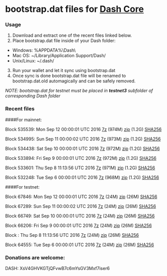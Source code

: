 # bootstrap.dat files for [Dash Core](https://www.dash.org)

### Usage

1. Download and extract one of the recent files linked below.
2. Place bootstrap.dat file inside of your Dash folder:
 - Windows: %APPDATA%\Dash\
 - Mac OS: ~/Library/Application Support/Dash/
 - Unix/Linux: ~/.dash/
3. Run your wallet and let it sync using bootstrap.dat
4. Once sync is done bootstrap.dat file will be renamed to bootstrap.dat.old automagically and can be safely removed.

_NOTE: bootstrap.dat for testnet must be placed in **testnet3** subfolder of corresponding Dash folder_

### Recent files

####For mainnet:

Block 535539: Mon Sep 12 00:00:01 UTC 2016 [7z](https://transfer.sh/GB6mT/bootstrap.dat.20160912.7z) (974M) [zip](https://transfer.sh/yhShw/bootstrap.dat.20160912.zip) (1.2G) [SHA256](https://transfer.sh/PHdYl/sha256.txt)

Block 534995: Sun Sep 11 00:00:02 UTC 2016 [7z](https://transfer.sh/xjfP4/bootstrap.dat.20160911.7z) (973M) [zip](https://transfer.sh/bLZHw/bootstrap.dat.20160911.zip) (1.2G) [SHA256](https://transfer.sh/3Ne9c/sha256.txt)

Block 534438: Sat Sep 10 00:00:01 UTC 2016 [7z](https://transfer.sh/AbMIo/bootstrap.dat.20160910.7z) (972M) [zip](https://transfer.sh/A4aV2/bootstrap.dat.20160910.zip) (1.2G) [SHA256](https://transfer.sh/sDGkl/sha256.txt)

Block 533894: Fri Sep  9 00:00:01 UTC 2016 [7z](https://transfer.sh/Ui56d/bootstrap.dat.20160909.7z) (972M) [zip](https://transfer.sh/M27lL/bootstrap.dat.20160909.zip) (1.2G) [SHA256](https://transfer.sh/HL2mj/sha256.txt)

Block 533601: Thu Sep  8 11:13:56 UTC 2016 [7z](https://transfer.sh/r8KAn/bootstrap.dat.20160908.7z) (971M) [zip](https://transfer.sh/169811/bootstrap.dat.20160908.zip) (1.2G) [SHA256](https://transfer.sh/cxM5L/sha256.txt)

Block 532248: Tue Sep  6 00:00:01 UTC 2016 [7z](https://transfer.sh/ZumBR/bootstrap.dat.20160906.7z) (968M) [zip](https://transfer.sh/B1xHb/bootstrap.dat.20160906.zip) (1.2G) [SHA256](https://transfer.sh/LBAHF/sha256.txt)

####For testnet:

Block 67846: Mon Sep 12 00:00:01 UTC 2016 [7z](https://transfer.sh/WESfy/bootstrap.dat.20160912.7z) (24M) [zip](https://transfer.sh/Na4Fz/bootstrap.dat.20160912.zip) (26M) [SHA256](https://transfer.sh/L33Gv/sha256.txt)

Block 67289: Sun Sep 11 00:00:02 UTC 2016 [7z](https://transfer.sh/Ov89Y/bootstrap.dat.20160911.7z) (24M) [zip](https://transfer.sh/KWKFu/bootstrap.dat.20160911.zip) (26M) [SHA256](https://transfer.sh/fqYdx/sha256.txt)

Block 66749: Sat Sep 10 00:00:01 UTC 2016 [7z](https://transfer.sh/dez7t/bootstrap.dat.20160910.7z) (24M) [zip](https://transfer.sh/BONIT/bootstrap.dat.20160910.zip) (26M) [SHA256](https://transfer.sh/qyWUV/sha256.txt)

Block 66206: Fri Sep  9 00:00:01 UTC 2016 [7z](https://transfer.sh/gXceB/bootstrap.dat.20160909.7z) (24M) [zip](https://transfer.sh/BjiqI/bootstrap.dat.20160909.zip) (26M) [SHA256](https://transfer.sh/sv9Ru/sha256.txt)

Block : Thu Sep  8 11:13:56 UTC 2016 [7z](https://transfer.sh/5xBBn/bootstrap.dat.20160908.7z) (24M) [zip](https://transfer.sh/ULRgZ/bootstrap.dat.20160908.zip) (26M) [SHA256](https://transfer.sh/WrY1I/sha256.txt)

Block 64555: Tue Sep  6 00:00:01 UTC 2016 [7z](https://transfer.sh/G4ZYw/bootstrap.dat.20160906.7z) (24M) [zip](https://transfer.sh/iJAQO/bootstrap.dat.20160906.zip) (26M) [SHA256](https://transfer.sh/9Nls2/sha256.txt)

### Donations are welcome:

DASH: XsV4GHVKGTjQFvwB7c6mYsGV3Mxf7iser6

